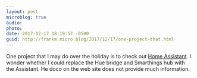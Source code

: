 ```yaml
---
layout: post
microblog: true
audio: 
photo: 
date: 2017-12-17 18:19:57 -0500
guid: http://frankm.micro.blog/2017/12/17/one-project-that.html
---
```

One project that I may do over the holiday is to check out [Home Assistant](https://home-assistant.io/). I wonder whether I could replace the Hue bridge and Smarthings hub with the Assistant. He doco on the web site does not provide much information. 
